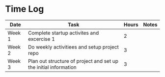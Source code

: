# Time Log
| Date    | Task                                                             | Hours | Notes |
|---------|------------------------------------------------------------------|-------|-------|
| Week 1  | Complete startup activites and excercise 1                       | 2     |       |
| Week 2  | Do weekly activitiees and setup project repo                     | 3     |       | 
| Week 3  | Plan out structure of project and set up the initial information | 3     |       |